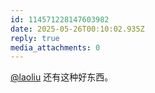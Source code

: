 ```yaml
---
id: 114571228147603982
date: 2025-05-26T00:10:02.935Z
reply: true
media_attachments: 0
---
```


[@laoliu](https://l22.org/@laoliu) 还有这种好东西。


